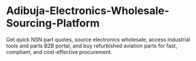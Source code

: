 # Adibuja-Electronics-Wholesale-Sourcing-Platform
Get quick NSN part quotes, source electronics wholesale, access industrial tools and parts B2B portal, and buy refurbished aviation parts for fast, compliant, and cost-effective procurement.

